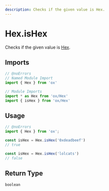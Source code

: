 ```yaml
---
description: Checks if the given value is Hex.
---
```


# Hex.isHex 

Checks if the given value is [Hex](/api/bytes).

## Imports

```ts twoslash
// @noErrors
// Named Module Import 
import { Hex } from 'ox'

// Module Imports
import * as Hex from 'ox/Hex'
import { isHex } from 'ox/Hex'
```

## Usage

```ts twoslash
// @noErrors
import { Hex } from 'ox';

const isHex = Hex.isHex('0xdeadbeef')
// true

const isHex = Hex.isHex('lolcats')
// false
```

## Return Type

`boolean`

